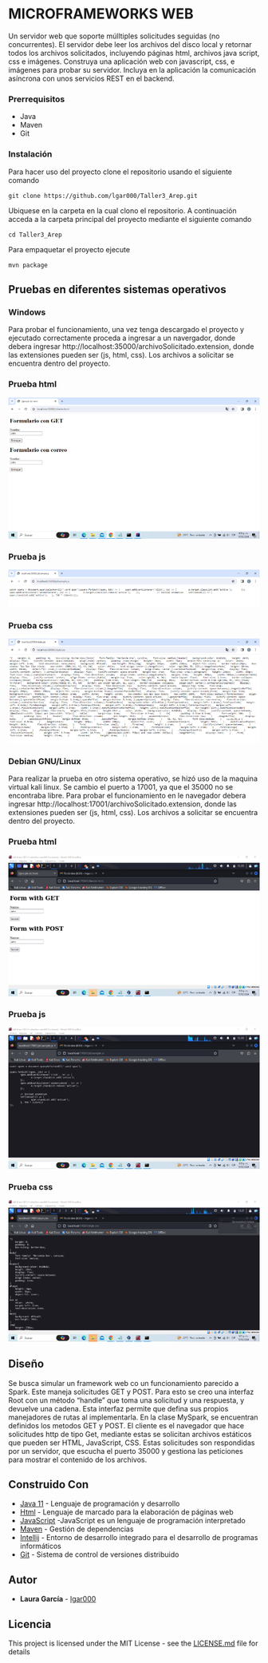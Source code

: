 # MICROFRAMEWORKS WEB

Un servidor web que soporte múlltiples solicitudes seguidas (no concurrentes). El servidor debe leer los archivos del disco local y retornar todos los archivos solicitados, incluyendo páginas html, archivos java script, css e imágenes. Construya una aplicación web con  javascript, css, e imágenes para probar su servidor. Incluya en la aplicación la comunicación asíncrona con unos servicios REST en el backend.

### Prerrequisitos

- Java
- Maven
- Git


### Instalación

Para hacer uso del proyecto clone el repositorio usando el siguiente comando

```
git clone https://github.com/lgar000/Taller3_Arep.git
```

Ubiquese en la carpeta en la cual clono el repositorio. A continuación
acceda a la carpeta principal del proyecto mediante el siguiente comando

```
cd Taller3_Arep
```

Para empaquetar el proyecto ejecute

```
mvn package
```



## Pruebas en diferentes sistemas operativos

### Windows

Para probar el funcionamiento, una vez tenga descargado el proyecto y ejecutado correctamente proceda a ingresar a un navergador, donde debera ingresar http://localhost:35000/archivoSolicitado.extension, donde las extensiones pueden ser (js, html, css). Los archivos a solicitar se encuentra dentro del proyecto.

### Prueba html

![html](https://github.com/lgar000/Taller3_Arep/blob/main/Imagenes/pruebaHtml.png)

### Prueba js

![js](https://github.com/lgar000/Taller3_Arep/blob/main/Imagenes/pruebaJs.png)

### Prueba css

![css](https://github.com/lgar000/Taller3_Arep/blob/main/Imagenes/pruebaCss.png)


### Debian GNU/Linux

Para realizar la prueba en otro sistema operativo, se hizó uso de la maquina virtual kali linux. Se cambio el puerto a 17001, ya que el 35000 no se encontraba libre. Para probar el funcionamiento en le navegador debera ingresar http://localhost:17001/archivoSolicitado.extension, donde las extensiones pueden ser (js, html, css). Los archivos a solicitar se encuentra dentro del proyecto.

### Prueba html

![htmlKaliLinux](https://github.com/lgar000/Taller3_Arep/blob/main/Imagenes/pruebaHtmlKaliLinux.png)

### Prueba js

![jsKaliLinux](https://github.com/lgar000/Taller3_Arep/blob/main/Imagenes/pruebaJsKaliLinux.png)

### Prueba css

![cssKaliLinux](https://github.com/lgar000/Taller3_Arep/blob/main/Imagenes/pruebaCssKaliLinux.png)

## Diseño

Se busca simular un framework web co un funcionamiento parecido a Spark. Este maneja solicitudes GET y POST. Para esto se creo una interfaz Root con un método “handle” que toma una solicitud y una respuesta, y devuelve una cadena. Esta interfaz permite que defina sus propios manejadores de rutas al implementarla. En la clase MySpark, se encuentran definidos los metodos GET y POST.
El cliente es el navegador que hace solicitudes http de tipo Get, mediante estas se solicitan archivos estáticos que pueden ser  HTML, JavaScript, CSS. Estas solicitudes son respondidas por un servidor, que escucha el puerto 35000 y gestiona las peticiones para mostrar el contenido de los archivos.


## Construido Con

* [Java 11](https://www.oracle.com/co/java/technologies/javase/jdk11-archive-downloads.html) - Lenguaje de programación y desarrollo
* [Html](https://developer.mozilla.org/es/docs/Web/HTML) - Lenguaje de marcado para la elaboración de páginas web
* [JavaScript](https://developer.mozilla.org/es/docs/Web/CSS) -JavaScript es un lenguaje de programación interpretado
* [Maven](https://maven.apache.org/) - Gestión de dependencias
* [Intellij](https://www.jetbrains.com/es-es/idea/) - Entorno de desarrollo integrado para el desarrollo de programas informáticos
* [Git](https://rometools.github.io/rome/) - Sistema de control de versiones distribuido


## Autor

* **Laura García** - [lgar000](https://github.com/lgar000)

## Licencia

This project is licensed under the MIT License - see the [LICENSE.md](LICENSE.md) file for details
